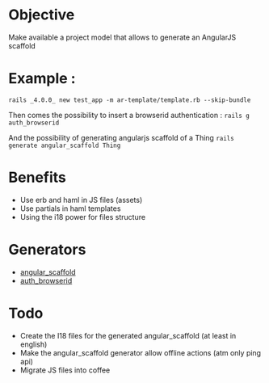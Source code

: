# Objective
Make available a project model that allows to generate an AngularJS scaffold

# Example :
`rails _4.0.0_ new test_app -m ar-template/template.rb --skip-bundle`

Then comes the possibility to insert a browserid authentication :
`rails g auth_browserid`

And the possibility of generating angularjs scaffold of a Thing
`rails generate angular_scaffold Thing` 

# Benefits
  * Use erb and haml in JS files (assets)
  * Use partials in haml templates
  * Using the i18 power for files structure

# Generators
  * [angular_scaffold](https://github.com/alain-andre/ar-template/tree/master/angular_scaffold)
  * [auth_browserid](https://github.com/alain-andre/ar-template/tree/master/auth_browserid)

# Todo
  * Create the I18 files for the generated angular_scaffold (at least in english)
  * Make the angular_scaffold generator allow offline actions (atm only ping api)
  * Migrate JS files into coffee